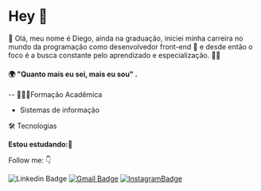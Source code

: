 
# Hey 👋

📌 Olá, meu nome é Diego, ainda na graduação, iniciei minha carreira no mundo da programação como desenvolvedor front-end 🤟 e  desde então o foco é a busca constante pelo aprendizado e especialização. 👨‍💻  



#### 🌍 "Quanto mais eu sei, mais eu sou" .

--  🧑🏻‍💻Formação Acadêmica 

- Sistemas de informação  

🛠️ Tecnologias 

**Estou estudando:**🚀

Follow me: 👇


![Linkedin Badge](https://img.shields.io/badge/-Diego%20Medeiros-blue?style=flat-square&logo=Linkedin&logoColor=white&link=https://www.linkedin.com/in/diego-medeiros-66a504166/)
[![Gmail Badge](https://img.shields.io/badge/-Email-red?style=flat-square&logo=Gmail&logoColor=white&link=mailto:mdeirosdi@gmail.com)](mailto:mdeirosdi@gmail.com) [
![InstagramBadge](https://img.shields.io/badge/-Instagram-purple?style=flat-square&logo=Instagram&logoColor=white&link=https://www.instagram.com/_diimedeiross/)
](https://www.instagram.com/_diimedeiross/)
